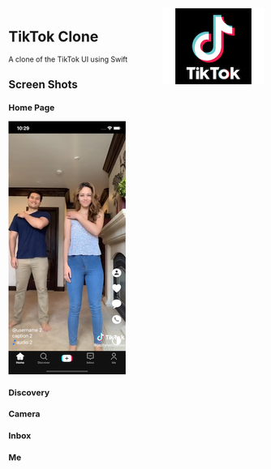 <img align="right" src="https://github.com/marciovcampos/tiktok-clone/blob/master/docs/tiktok-logo.png"/>

TikTok Clone
=====================

A clone of the TikTok UI using Swift

## Screen Shots

### Home Page

<img src="https://github.com/marciovcampos/tiktok-clone/blob/master/docs/home.png"/>

### Discovery

### Camera

### Inbox

### Me
